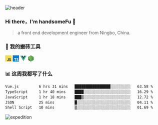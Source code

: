 ![header](https://raw.githubusercontent.com/fzq1998/fzq1998/master/header.png)

### Hi there，I'm handsomeFu 👋

> a front end development engineer from Ningbo, China.

### 🔧 我的搬砖工具
<code><img height="20" src="https://raw.githubusercontent.com/github/explore/80688e429a7d4ef2fca1e82350fe8e3517d3494d/topics/javascript/javascript.png" alt="javascript"></code>
<code><img height="20" src="https://raw.githubusercontent.com/github/explore/80688e429a7d4ef2fca1e82350fe8e3517d3494d/topics/typescript/typescript.png" alt="typescript"></code>
<code><img height="20" src="https://raw.githubusercontent.com/github/explore/80688e429a7d4ef2fca1e82350fe8e3517d3494d/topics/vue/vue.png" alt="vue"></code>
<code><img height="20" src="https://raw.githubusercontent.com/github/explore/80688e429a7d4ef2fca1e82350fe8e3517d3494d/topics/nodejs/nodejs.png" alt="nodejs"></code>



### 📊 这周我都写了什么
<!--START_SECTION:waka-->

```txt
Vue.js         6 hrs 31 mins   ████████████████░░░░░░░░░   63.58 %
TypeScript     1 hr 40 mins    ████░░░░░░░░░░░░░░░░░░░░░   16.29 %
JavaScript     1 hr 18 mins    ███▒░░░░░░░░░░░░░░░░░░░░░   12.72 %
JSON           25 mins         █░░░░░░░░░░░░░░░░░░░░░░░░   04.11 %
Shell Script   10 mins         ▒░░░░░░░░░░░░░░░░░░░░░░░░   01.69 %
```

<!--END_SECTION:waka-->


![expedition](https://raw.githubusercontent.com/fzq1998/fzq1998/master/expedition.gif)

